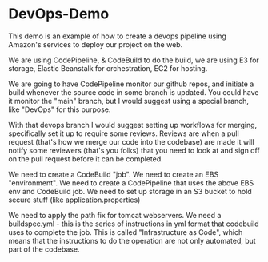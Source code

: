 # DevOps-Demo

This demo is an example of how to create a devops pipeline using Amazon's services to deploy our project on the web.

We are using CodePipeline, & CodeBuild to do the build, we are using E3 for storage, Elastic Beanstalk for orchestration, EC2 for hosting.

We are going to have CodePipeline monitor our github repos, and initiate a build whenever the source code in some branch is updated. You could have it monitor the "main" branch, but I would suggest using a special branch, like "DevOps" for this purpose.

With that devops branch I would suggest setting up workflows for merging, specifically set it up to require some reviews. Reviews are when a pull request (that's how we merge our code into the codebase) are made it will notify some reviewers (that's you folks) that you need to look at and sign off on the pull request before it can be completed.

We need to create a CodeBuild "job".
We need to create an EBS "environment".
We need to create a CodePipeline that uses the above EBS env and CodeBuild job.
We need to set up storage in an S3 bucket to hold secure stuff (like application.properties)


We need to apply the path fix for tomcat webservers.
We need a buildspec.yml - this is the series of instructions in yml format that codebuild uses to complete the job. This is called "Infrastructure as Code", which means that the instructions to do the operation are not only automated, but part of the codebase. 
